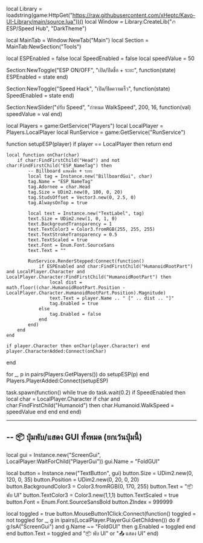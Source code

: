 
local Library = loadstring(game:HttpGet("https://raw.githubusercontent.com/xHeptc/Kavo-UI-Library/main/source.lua"))()
local Window = Library.CreateLib("🔥 ESP/Speed Hub", "DarkTheme")


local MainTab = Window:NewTab("Main")
local Section = MainTab:NewSection("Tools")


local ESPEnabled = false
local SpeedEnabled = false
local speedValue = 50

Section:NewToggle("ESP ON/OFF", "เปิด/ปิดชื่อ + ระยะ", function(state)
    ESPEnabled = state
end)

Section:NewToggle("Speed Hack", "เปิด/ปิดความเร็ว", function(state)
    SpeedEnabled = state
end)


Section:NewSlider("ปรับ Speed", "กำหนด WalkSpeed", 200, 16, function(val)
    speedValue = val
end)


local Players = game:GetService("Players")
local LocalPlayer = Players.LocalPlayer
local RunService = game:GetService("RunService")

function setupESP(player)
    if player == LocalPlayer then return end

    local function onChar(char)
        if char:FindFirstChild("Head") and not char:FindFirstChild("ESP_NameTag") then
            -- Billboard แสดงชื่อ + ระยะ
            local tag = Instance.new("BillboardGui", char)
            tag.Name = "ESP_NameTag"
            tag.Adornee = char.Head
            tag.Size = UDim2.new(0, 100, 0, 20)
            tag.StudsOffset = Vector3.new(0, 2.5, 0)
            tag.AlwaysOnTop = true

            local text = Instance.new("TextLabel", tag)
            text.Size = UDim2.new(1, 0, 1, 0)
            text.BackgroundTransparency = 1
            text.TextColor3 = Color3.fromRGB(255, 255, 255)
            text.TextStrokeTransparency = 0.5
            text.TextScaled = true
            text.Font = Enum.Font.SourceSans
            text.Text = ""

            RunService.RenderStepped:Connect(function()
                if ESPEnabled and char:FindFirstChild("HumanoidRootPart") and LocalPlayer.Character and LocalPlayer.Character:FindFirstChild("HumanoidRootPart") then
                    local dist = math.floor((char.HumanoidRootPart.Position - LocalPlayer.Character.HumanoidRootPart.Position).Magnitude)
                    text.Text = player.Name .. " [" .. dist .. "]"
                    tag.Enabled = true
                else
                    tag.Enabled = false
                end
            end)
        end
    end

    if player.Character then onChar(player.Character) end
    player.CharacterAdded:Connect(onChar)
end


for _, p in pairs(Players:GetPlayers()) do
    setupESP(p)
end
Players.PlayerAdded:Connect(setupESP)


task.spawn(function()
    while true do
        task.wait(0.2)
        if SpeedEnabled then
            local char = LocalPlayer.Character
            if char and char:FindFirstChild("Humanoid") then
                char.Humanoid.WalkSpeed = speedValue
            end
        end
    end
end)

--------------------------------------------------
-- 📦 ปุ่มพับ/แสดง GUI ทั้งหมด (ยกเว้นปุ่มนี้)
--------------------------------------------------
local gui = Instance.new("ScreenGui", LocalPlayer:WaitForChild("PlayerGui"))
gui.Name = "FoldGUI"

local button = Instance.new("TextButton", gui)
button.Size = UDim2.new(0, 120, 0, 35)
button.Position = UDim2.new(0, 20, 0, 20)
button.BackgroundColor3 = Color3.fromRGB(0, 170, 255)
button.Text = "📦 พับ UI"
button.TextColor3 = Color3.new(1,1,1)
button.TextScaled = true
button.Font = Enum.Font.SourceSansBold
button.ZIndex = 999999

local toggled = true
button.MouseButton1Click:Connect(function()
    toggled = not toggled
    for _, g in ipairs(LocalPlayer.PlayerGui:GetChildren()) do
        if g:IsA("ScreenGui") and g.Name ~= "FoldGUI" then
            g.Enabled = toggled
        end
    end
    button.Text = toggled and "📦 พับ UI" or "📤 แสดง UI"
end)